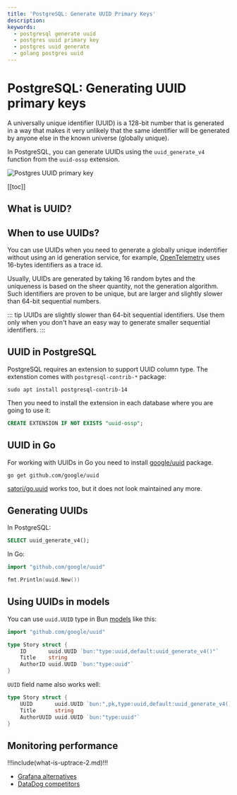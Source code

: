 ```yaml
---
title: 'PostgreSQL: Generate UUID Primary Keys'
description:
keywords:
  - postgresql generate uuid
  - postgres uuid primary key
  - postgres uuid generate
  - golang postgres uuid
---
```


<UptraceCta />

# PostgreSQL: Generating UUID primary keys

A universally unique identifier (UUID) is a 128-bit number that is generated in a way that makes it
very unlikely that the same identifier will be generated by anyone else in the known universe
(globally unique).

In PostgreSQL, you can generate UUIDs using the `uuid_generate_v4` function from the `uuid-ossp`
extension.

![Postgres UUID primary key](/postgres-uuid-generate/cover.png)

[[toc]]

## What is UUID?

## When to use UUIDs?

You can use UUIDs when you need to generate a globally unique indentifier without using an id
generation service, for example, [OpenTelemetry](https://uptrace.dev/opentelemetry/) uses 16-bytes
identifiers as a trace id.

Usually, UUIDs are generated by taking 16 random bytes and the uniqueness is based on the sheer
quantity, not the generation algorithm. Such identifiers are proven to be unique, but are larger and
slightly slower than 64-bit sequential numbers.

<!-- prettier-ignore -->
::: tip
UUIDs are slightly slower than 64-bit sequential identifiers. Use them only when you don't have an easy way to generate smaller sequential identifiers.
:::

## UUID in PostgreSQL

PostgreSQL requires an extension to support UUID column type. The extenstion comes with
`postgresql-contrib-*` package:

```shell
sudo apt install postgresql-contrib-14
```

Then you need to install the extension in each database where you are going to use it:

```sql
CREATE EXTENSION IF NOT EXISTS "uuid-ossp";
```

## UUID in Go

For working with UUIDs in Go you need to install
[google/uuid](https://pkg.go.dev/github.com/google/uuid) package.

```shell
go get github.com/google/uuid
```

[satori/go.uuid](https://github.com/satori/go.uuid) works too, but it does not look maintained any
more.

## Generating UUIDs

In PostgreSQL:

```sql
SELECT uuid_generate_v4();
```

In Go:

```go
import "github.com/google/uuid"

fmt.Println(uuid.New())
```

## Using UUIDs in models

You can use `uuid.UUID` type in Bun [models](../guide/models.md) like this:

```go
import "github.com/google/uuid"

type Story struct {
	ID       uuid.UUID `bun:"type:uuid,default:uuid_generate_v4()"`
	Title    string
	AuthorID uuid.UUID `bun:"type:uuid"`
}
```

`UUID` field name also works well:

```go
type Story struct {
	UUID       uuid.UUID `bun:",pk,type:uuid,default:uuid_generate_v4()"`
	Title      string
	AuthorUUID uuid.UUID `bun:"type:uuid"`
}
```

## Monitoring performance

!!!include(what-is-uptrace-2.md)!!!

- [Grafana alternatives](https://uptrace.dev/blog/grafana-alternatives.html)
- [DataDog competitors](https://uptrace.dev/blog/datadog-competitors.html)
